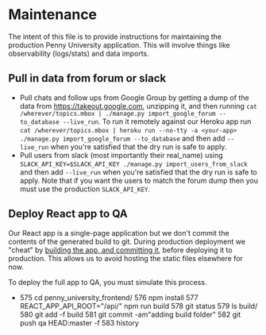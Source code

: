 # Maintenance

The intent of this file is to provide instructions for maintaining the production Penny University application. This will involve things like observability (logs/stats) and data imports.

## Pull in data from forum or slack
* Pull chats and follow ups from Google Group by getting a dump of the data from https://takeout.google.com, unzipping it, and then running `cat /wherever/topics.mbox | ./manage.py import_google_forum --to_database --live_run`. To run it remotely against our Heroku app run `cat /wherever/topics.mbox | heroku run --no-tty -a <your-app> ./manage.py import_google_forum --to_database` and then add `--live_run` when you're satisfied that the dry run is safe to apply.
* Pull users from slack (most importantly their real_name) using `SLACK_API_KEY=$SLACK_API_KEY ./manage.py import_users_from_slack` and then add `--live_run` when you're satisfied that the dry run is safe to apply. Note that if you want the users to match the forum dump then you must use the production `SLACK_API_KEY`.

## Deploy React app to QA
Our React app is a single-page application but we don't commit the contents of the generated build to git. During production deployment we "cheat" by [building the app, and committing it](https://github.com/penny-university/penny_university/blob/d0578ecd0b90499c77c8743d8926dba3de9607c6/.github/workflows/ci.yml#L95-L1100), before deploying it to production. This allows us to avoid hosting the static files elsewhere for now.

To deploy the full app to QA, you must simulate this process.




*   575  cd penny_university_frontend/
  576  npm install
  577  REACT_APP_API_ROOT="/api/" npm run build
  578  git status
  579  ls build/
  580  git add -f build
  581  git commit -am"adding build folder"
  582  git push qa HEAD:master -f 
  583  history
